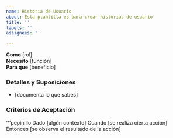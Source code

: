 ```yaml
---
name: Historia de Usuario
about: Esta plantilla es para crear historias de usuario
title: ''
labels: ''
assignees: ''

---
```


**Como** [rol]  
 **Necesito** [función]  
 **Para que** [beneficio]  
   
 ### Detalles y Suposiciones
 * [documenta lo que sabes]
   
 ### Criterios de Aceptación  
   
 '''pepinillo
 Dado [algún contexto]
 Cuando [se realiza cierta acción]
 Entonces [se observa el resultado de la acción]
 ```
